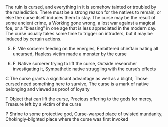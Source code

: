 The ruin is cursed, and everything in it is somehow tainted or troubled by the malediction. There must be a strong reason for the natives to remain, or else the curse itself induces them to stay. The curse may be the result of some ancient crime, a Working gone wrong, a lost war against a magical foe, or a “blessing” in one age that is less appreciated in the modern day. The curse usually takes some time to trigger on intruders, but it may be induced by certain actions.

5.  E  Vile sorcerer feeding on the energies, Embittered chieftain hating all uncursed, Hapless victim made a monster by the curse
    
6.  F  Native sorcerer trying to lift the curse, Outside researcher investigating it, Sympathetic native struggling with the curse’s effects
    

C The curse grants a significant advantage as well as a blight, Those cursed need something here to survive, The curse is a mark of native belonging and viewed as proof of loyalty

T Object that can lift the curse, Precious offering to the gods for mercy, Treasure left by a victim of the curse

P Shrine to some protective god, Curse-warped place of twisted mundanity, Chokingly-blighted place where the curse was first invoked